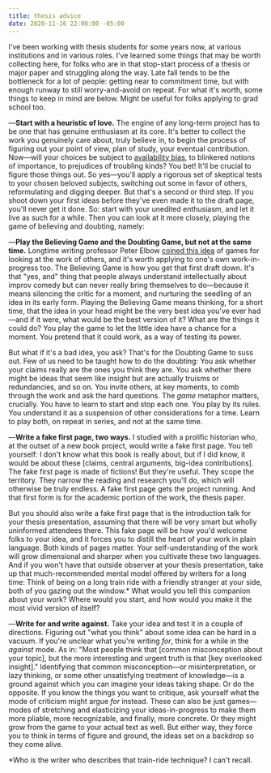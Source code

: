```yaml
---
title: thesis advice
date: 2020-11-16 22:00:00 -05:00
---
```


I've been working with thesis students for some years now, at various institutions and in various roles. I've learned some things that may be worth collecting here, for folks who are in that stop-start process of a thesis or major paper and struggling along the way. Late fall tends to be the bottleneck for a lot of people: getting near to commitment time, but with enough runway to still worry-and-avoid on repeat. For what it's worth, some things to keep in mind are below. Might be useful for folks applying to grad school too.

—**Start with a heuristic of love.** The engine of any long-term project has to be one that has genuine enthusiasm at its core. It's better to collect the work you genuinely care about, truly believe in, to begin the process of figuring out your point of view, plan of study, your eventual contribution. Now—will your choices be subject to [availability bias](https://en.wikipedia.org/wiki/Availability_heuristic), to blinkered notions of importance, to prejudices of troubling kinds? You bet! It'll be crucial to figure those things out. So yes—you'll apply a rigorous set of skeptical tests to your chosen beloved subjects, switching out some in favor of others, reformulating and digging deeper. But that's a second or third step. If you shoot down your first ideas before they've even made it to the draft page, you'll never get it done. So: start with your unedited enthusiasm, and let it live as such for a while. Then you can look at it more closely, playing the game of believing and doubting, namely:

—**Play the Believing Game and the Doubting Game, but not at the same time.** Longtime writing professor Peter Elbow [coined this idea](https://www.d.umn.edu/~cstroupe/ideas/believing.html#:~:text=The%20Believing%20and%20Doubting%20Games&text=The%20doubting%20game%20allows%20you,hard%2Dheaded%2C%20scientific%20skepticism.) of games for looking at the work of others, and it's worth applying to one's own work-in-progress too. The Believing Game is how you get that first draft down. It's that "yes, and" thing that people always understand intellectually about improv comedy but can never really bring themselves to do—because it means silencing the critic for a moment, and nurturing the seedling of an idea in its early form. Playing the Believing Game means thinking, for a short time, that the idea in your head might be the very best idea you've ever had—and if it were, what would be the best version of it? What are the things it could do? You play the game to let the little idea have a chance for a moment. You pretend that it could work, as a way of testing its power.

But what if it's a bad idea, you ask? That's for the Doubting Game to suss out. Few of us need to be taught how to do the doubting: You ask whether your claims really are the ones you think they are. You ask whether there might be ideas that seem like insight but are actually truisms or redundancies, and so on. You invite others, at key moments, to comb through the work and ask the hard questions. The *game* metaphor matters, crucially. You have to learn to start and stop each one. You play by its rules. You understand it as a suspension of other considerations for a time. Learn to play both, on repeat in series, and not at the same time.

—**Write a fake first page, two ways.** I studied with a prolific historian who, at the outset of a new book project, would write a fake first page. You tell yourself: I don't know what this book is really about, but if I did know, it would be about these [claims, central arguments, big-idea contributions]. The fake first page is made of fictions! But they're useful. They scope the territory. They narrow the reading and research you'll do, which will otherwise be truly endless. A fake first page gets the project running. And that first form is for the academic portion of the work, the thesis paper. 

But you should also write a fake first page that is the introduction talk for your thesis presentation, assuming that there will be very smart but wholly uninformed attendees there. This fake page will be how you'd welcome folks to your idea, and it forces you to distill the heart of your work in plain language. Both kinds of pages matter. Your self-understanding of the work will grow dimensional and sharper when you cultivate these two languages. And if you won't have that outside observer at your thesis presentation, take up that much-recommended mental model offered by writers for a long time: Think of being on a long train ride with a friendly stranger at your side, both of you gazing out the window.* What would you tell this companion about your work? Where would you start, and how would you make it the most vivid version of itself?

—**Write for and write against.** Take your idea and test it in a couple of directions. Figuring out "what you think" about some idea can be hard in a vacuum. If you're unclear what you're writing *for*, think for a while in the *against* mode. As in: "Most people think that [common misconception about your topic], but the more interesting and urgent truth is that [key overlooked insight]." Identifying that common misconception—or misinterpretation, or lazy thinking, or some other unsatisfying treatment of knowledge—is a ground against which you can imagine your ideas taking shape. Or do the opposite. If you know the things you want to critique, ask yourself what the mode of criticism might argue *for* instead. These can also be just games—modes of stretching and elasticizing your ideas-in-progress to make them more pliable, more recognizable, and finally, more concrete. Or they might grow from the game to your actual text as well. But either way, they force you to think in terms of figure and ground, the ideas set on a backdrop so they come alive.

*Who *is* the writer who describes that train-ride technique? I can't recall.



   


 